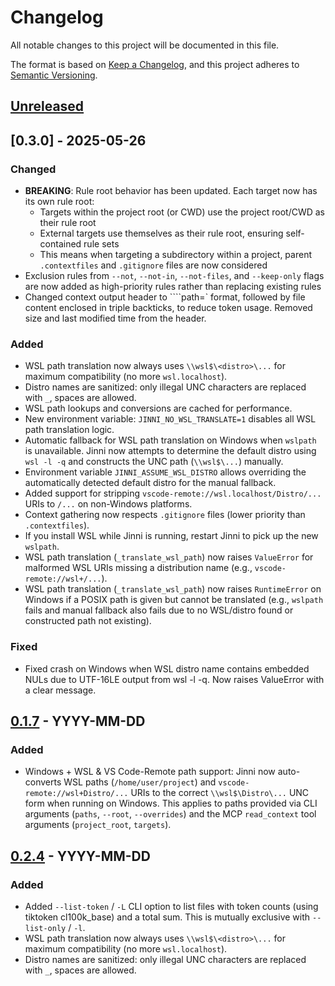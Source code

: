 # Changelog

All notable changes to this project will be documented in this file.

The format is based on [Keep a Changelog](https://keepachangelog.com/en/1.0.0/),
and this project adheres to [Semantic Versioning](https://semver.org/spec/v2.0.0.html).

## [Unreleased]

## [0.3.0] - 2025-05-26

### Changed
- **BREAKING**: Rule root behavior has been updated. Each target now has its own rule root:
  - Targets within the project root (or CWD) use the project root/CWD as their rule root
  - External targets use themselves as their rule root, ensuring self-contained rule sets
  - This means when targeting a subdirectory within a project, parent `.contextfiles` and `.gitignore` files are now considered
- Exclusion rules from `--not`, `--not-in`, `--not-files`, and `--keep-only` flags are now added as high-priority rules rather than replacing existing rules
- Changed context output header to ````path=<path>` format, followed by file content enclosed in triple backticks, to reduce token usage. Removed size and last modified time from the header.

### Added
- WSL path translation now always uses `\\wsl$\<distro>\...` for maximum compatibility (no more `wsl.localhost`).
- Distro names are sanitized: only illegal UNC characters are replaced with `_`, spaces are allowed.
- WSL path lookups and conversions are cached for performance.
- New environment variable: `JINNI_NO_WSL_TRANSLATE=1` disables all WSL path translation logic.
- Automatic fallback for WSL path translation on Windows when `wslpath` is unavailable. Jinni now attempts to determine the default distro using `wsl -l -q` and constructs the UNC path (`\\wsl$\...`) manually.
- Environment variable `JINNI_ASSUME_WSL_DISTRO` allows overriding the automatically detected default distro for the manual fallback.
- Added support for stripping `vscode-remote://wsl.localhost/Distro/...` URIs to `/...` on non-Windows platforms.
- Context gathering now respects `.gitignore` files (lower priority than `.contextfiles`).
- If you install WSL while Jinni is running, restart Jinni to pick up the new `wslpath`.
- WSL path translation (`_translate_wsl_path`) now raises `ValueError` for malformed WSL URIs missing a distribution name (e.g., `vscode-remote://wsl+/...`).
- WSL path translation (`_translate_wsl_path`) now raises `RuntimeError` on Windows if a POSIX path is given but cannot be translated (e.g., `wslpath` fails and manual fallback also fails due to no WSL/distro found or constructed path not existing).

### Fixed
- Fixed crash on Windows when WSL distro name contains embedded NULs due to UTF-16LE output from wsl -l -q. Now raises ValueError with a clear message.

## [0.1.7] - YYYY-MM-DD
### Added
- Windows + WSL & VS Code-Remote path support: Jinni now auto-converts WSL paths (`/home/user/project`) and `vscode-remote://wsl+Distro/...` URIs to the correct `\\wsl$\Distro\...` UNC form when running on Windows. This applies to paths provided via CLI arguments (`paths`, `--root`, `--overrides`) and the MCP `read_context` tool arguments (`project_root`, `targets`).

## [0.2.4] - YYYY-MM-DD

### Added
- Added `--list-token` / `-L` CLI option to list files with token counts (using tiktoken cl100k_base) and a total sum. This is mutually exclusive with `--list-only` / `-l`.
- WSL path translation now always uses `\\wsl$\<distro>\...` for maximum compatibility (no more `wsl.localhost`).
- Distro names are sanitized: only illegal UNC characters are replaced with `_`, spaces are allowed.

[Unreleased]: https://github.com/smat-dev/jinni/compare/v0.1.7...HEAD
[0.1.7]: https://github.com/smat-dev/jinni/releases/tag/v0.1.7
[0.2.4]: https://github.com/smat-dev/jinni/compare/v0.1.7...v0.2.4 